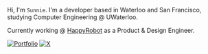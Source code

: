 Hi, I'm `Sunnie`. I'm a developer based in Waterloo and San Francisco, studying Computer Engineering @ UWaterloo.

Currently working @ [HappyRobot](https://happyrobot.ai) as a Product & Design Engineer.

[![Portfolio](https://img.shields.io/badge/Portfolio-000000?style=for-the-badge&logo=sunrise&logoColor=white)](https://sunniekapar.com)
[![X](https://img.shields.io/badge/X-000000?style=for-the-badge&logo=x&logoColor=white)](https://x.com/sunniekapar)
